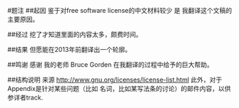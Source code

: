 #题注
##起因
鉴于对free software license的中文材料较少 是 我翻译这个文稿的主要原因。

##经过
挖了才知道里面的内容太多，颇费时间。

##结果
但愿能在2013年前翻译出一个轮廓。


##鸣谢
感谢 我的老师 Bruce Gorden 在我翻译的过程中给予的巨大帮助。

##结构说明
来源 http://www.gnu.org/licenses/license-list.html
此外，对于Appendix是针对某些问题（比如 名词，比如某写法条的讨论）的邮件内容，以供参详者track. 